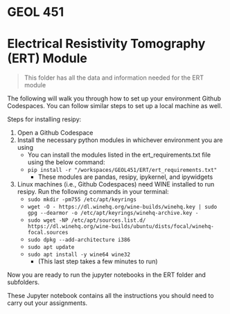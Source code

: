 # GEOL 451 
# Electrical Resistivity Tomography (ERT) Module
> This folder has all the data and information needed for the ERT module

The following will walk you through how to set up your environment Github Codespaces. 
You can follow similar steps to set up a local machine as well.

Steps for installing resipy:
1) Open a Github Codespace
2) Install the necessary python modules in whichever environment you are using
    * You can install the modules listed in the ert_requirements.txt file using the below command:
    * `pip install -r "/workspaces/GEOL451/ERT/ert_requirements.txt"`
       * These modules are pandas, resipy, ipykernel, and ipywidgets
3) Linux machines (i.e., Github Codespaces) need WINE installed to run resipy. Run the following commands in your terminal:
    * `sudo mkdir -pm755 /etc/apt/keyrings`
    * `wget -O - https://dl.winehq.org/wine-builds/winehq.key | sudo gpg --dearmor -o /etc/apt/keyrings/winehq-archive.key -`
    * `sudo wget -NP /etc/apt/sources.list.d/ https://dl.winehq.org/wine-builds/ubuntu/dists/focal/winehq-focal.sources`
    * `sudo dpkg --add-architecture i386`
    * `sudo apt update`
    * `sudo apt install -y wine64 wine32`
        * (This last step takes a few minutes to run)

Now you are ready to run the jupyter notebooks in the ERT folder and subfolders.

These Jupyter notebook contains all the instructions you should need to carry out your assignments.
